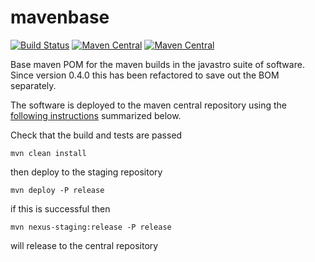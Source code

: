 # mavenbase

[![Build Status](https://travis-ci.org/javastro/mavenbase.svg?branch=master)](https://travis-ci.org/javastro/mavenbase)
[![Maven Central](https://maven-badges.herokuapp.com/maven-central/org.javastro/javastro-mavenbase/badge.svg)](https://maven-badges.herokuapp.com/maven-central/org.javastro/javastro-mavenbase/)
[![Maven Central](https://maven-badges.herokuapp.com/maven-central/org.javastro/bom/badge.svg)](https://maven-badges.herokuapp.com/maven-central/org.javastro/bom/)

Base maven POM for the maven builds in the javastro suite of software. Since version 0.4.0 this has been refactored to save out the BOM separately.

The  software  is deployed to the maven central 
repository using the [following instructions](http://central.sonatype.org/pages/apache-maven.html)
summarized below.
   
Check that the build and tests are passed

	mvn clean install

then deploy to the staging repository
   
	mvn deploy -P release

if this is successful then

	mvn nexus-staging:release -P release

will release to the central repository


